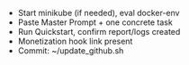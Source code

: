 - Start minikube (if needed), eval docker-env
- Paste Master Prompt + one concrete task
- Run Quickstart, confirm report/logs created
- Monetization hook link present
- Commit: ~/update_github.sh
